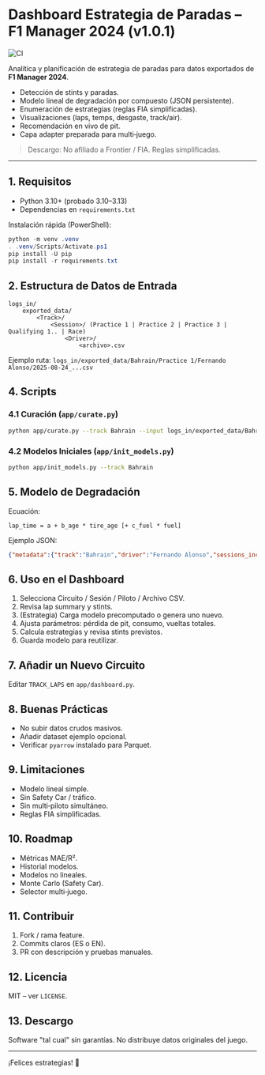 # Dashboard Estrategia de Paradas – F1 Manager 2024 (v1.0.1)

![CI](https://github.com/doski2/f1_pitstop/actions/workflows/ci.yml/badge.svg)

Analítica y planificación de estrategia de paradas para datos exportados de **F1 Manager 2024**.

- Detección de stints y paradas.
- Modelo lineal de degradación por compuesto (JSON persistente).
- Enumeración de estrategias (reglas FIA simplificadas).
- Visualizaciones (laps, temps, desgaste, track/air).
- Recomendación en vivo de pit.
- Capa adapter preparada para multi‑juego.

> Descargo: No afiliado a Frontier / FIA. Reglas simplificadas.

---
## 1. Requisitos

- Python 3.10+ (probado 3.10–3.13)
- Dependencias en `requirements.txt`

Instalación rápida (PowerShell):

```powershell
python -m venv .venv
. .venv/Scripts/Activate.ps1
pip install -U pip
pip install -r requirements.txt
```

## 2. Estructura de Datos de Entrada

```text
logs_in/
	exported_data/
		<Track>/
			<Session>/ (Practice 1 | Practice 2 | Practice 3 | Qualifying 1.. | Race)
				<Driver>/
					<archivo>.csv
```

Ejemplo ruta: `logs_in/exported_data/Bahrain/Practice 1/Fernando Alonso/2025-08-24_...csv`

## 4. Scripts

### 4.1 Curación (`app/curate.py`)

```bash
python app/curate.py --track Bahrain --input logs_in/exported_data/Bahrain --out curated/Bahrain
```

### 4.2 Modelos Iniciales (`app/init_models.py`)

```bash
python app/init_models.py --track Bahrain
```

## 5. Modelo de Degradación

Ecuación:

```text
lap_time = a + b_age * tire_age [+ c_fuel * fuel]
```

Ejemplo JSON:

```json
{"metadata":{"track":"Bahrain","driver":"Fernando Alonso","sessions_included":["Practice 1"],"fuel_used":true,"saved_at":"2025-08-25T14:33:10"},"models":{"Soft":[94.3,0.145],"Medium":[95.1,0.120,0.010]}}
```

## 6. Uso en el Dashboard

1. Selecciona Circuito / Sesión / Piloto / Archivo CSV.
2. Revisa lap summary y stints.
3. (Estrategia) Carga modelo precomputado o genera uno nuevo.
4. Ajusta parámetros: pérdida de pit, consumo, vueltas totales.
5. Calcula estrategias y revisa stints previstos.
6. Guarda modelo para reutilizar.

## 7. Añadir un Nuevo Circuito

Editar `TRACK_LAPS` en `app/dashboard.py`.

## 8. Buenas Prácticas

- No subir datos crudos masivos.
- Añadir dataset ejemplo opcional.
- Verificar `pyarrow` instalado para Parquet.

## 9. Limitaciones

- Modelo lineal simple.
- Sin Safety Car / tráfico.
- Sin multi‑piloto simultáneo.
- Reglas FIA simplificadas.

## 10. Roadmap

- Métricas MAE/R².
- Historial modelos.
- Modelos no lineales.
- Monte Carlo (Safety Car).
- Selector multi‑juego.

## 11. Contribuir

1. Fork / rama feature.
2. Commits claros (ES o EN).
3. PR con descripción y pruebas manuales.

## 12. Licencia

MIT – ver `LICENSE`.

## 13. Descargo

Software "tal cual" sin garantías. No distribuye datos originales del juego.

---
¡Felices estrategias! 🏁
